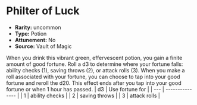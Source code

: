 
# Philter of Luck

* **Rarity:** uncommon
* **Type:** Potion
* **Attunement:** No
* **Source:** Vault of Magic


When you drink this vibrant green, effervescent potion, you gain a finite amount of good fortune. Roll a d3 to determine where your fortune falls: ability checks (1), saving throws (2), or attack rolls (3). When you make a roll associated with your fortune, you can choose to tap into your good fortune and reroll the d20. This effect ends after you tap into your good fortune or when 1 hour has passed. | d3 | Use fortune for |
| --- | --------------- |
| 1 | ability checks |
| 2 | saving throws |
| 3 | attack rolls |
